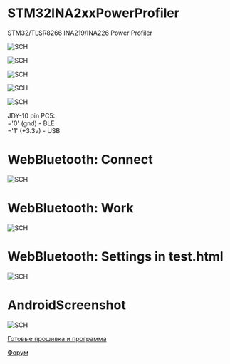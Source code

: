 # STM32INA2xxPowerProfiler
STM32/TLSR8266 INA219/INA226 Power Profiler

![SCH](https://github.com/pvvx/STM32INA2xxPowerProfiler/blob/master/Docs/STM32INA2xxPowerProfiler.gif)

![SCH](https://github.com/pvvx/STM32INA2xxPowerProfiler/blob/master/Docs/STM32INA219..gif)

![SCH](https://github.com/pvvx/STM32INA2xxPowerProfiler/blob/master/Docs/STM32INA226.gif)

![SCH](https://github.com/pvvx/STM32INA2xxPowerProfiler/blob/master/Docs/JDY-10-INA219.gif)

![SCH](https://github.com/pvvx/STM32INA2xxPowerProfiler/blob/master/Docs/JDY-10-INA226.gif)

JDY-10 pin PC5:<br>
='0' (gnd) - BLE<br>
='1' (+3.3v) - USB<br>
# WebBluetooth: Connect
![SCH](https://github.com/pvvx/STM32INA2xxPowerProfiler/blob/master/Docs/WebBluetooth1.gif)
# WebBluetooth: Work
![SCH](https://github.com/pvvx/STM32INA2xxPowerProfiler/blob/master/Docs/WebBluetooth2.gif)
# WebBluetooth: Settings in test.html
![SCH](https://github.com/pvvx/STM32INA2xxPowerProfiler/blob/master/Docs/UserSet.gif)
# AndroidScreenshot
![SCH](https://github.com/pvvx/STM32INA2xxPowerProfiler/blob/master/Docs/AndroidScreenshot.gif)

[Готовые прошивка и программа](https://github.com/pvvx/STM32INA2xxPowerProfiler/blob/master/bin/STM32INA219BIN.zip)

[Форум](https://esp8266.ru/forum/threads/power-profiler.4643)
